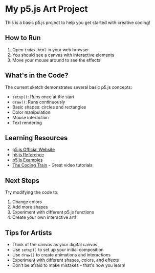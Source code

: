 # My p5.js Art Project

This is a basic p5.js project to help you get started with creative coding!

## How to Run
1. Open `index.html` in your web browser
2. You should see a canvas with interactive elements
3. Move your mouse around to see the effects!

## What's in the Code?
The current sketch demonstrates several basic p5.js concepts:
- `setup()`: Runs once at the start
- `draw()`: Runs continuously
- Basic shapes: circles and rectangles
- Color manipulation
- Mouse interaction
- Text rendering

## Learning Resources
- [p5.js Official Website](https://p5js.org/)
- [p5.js Reference](https://p5js.org/reference/)
- [p5.js Examples](https://p5js.org/examples/)
- [The Coding Train](https://thecodingtrain.com/) - Great video tutorials

## Next Steps
Try modifying the code to:
1. Change colors
2. Add more shapes
3. Experiment with different p5.js functions
4. Create your own interactive art!

## Tips for Artists
- Think of the canvas as your digital canvas
- Use `setup()` to set up your initial composition
- Use `draw()` to create animations and interactions
- Experiment with different shapes, colors, and effects
- Don't be afraid to make mistakes - that's how you learn! 
